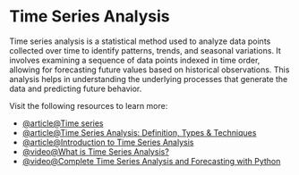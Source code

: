 # Time Series Analysis

Time series analysis is a statistical method used to analyze data points collected over time to identify patterns, trends, and seasonal variations. It involves examining a sequence of data points indexed in time order, allowing for forecasting future values based on historical observations. This analysis helps in understanding the underlying processes that generate the data and predicting future behavior.

Visit the following resources to learn more:

- [@article@Time series](https://en.wikipedia.org/wiki/Time_series)
- [@article@Time Series Analysis: Definition, Types & Techniques](https://www.tableau.com/analytics/what-is-time-series-analysis)
- [@article@Introduction to Time Series Analysis](https://www.itl.nist.gov/div898/handbook/pmc/section4/pmc4.htm)
- [@video@What is Time Series Analysis?](https://www.youtube.com/watch?v=GE3JOFwTWVM)
- [@video@Complete Time Series Analysis and Forecasting with Python](https://www.youtube.com/watch?v=eKiXtGzEjos)